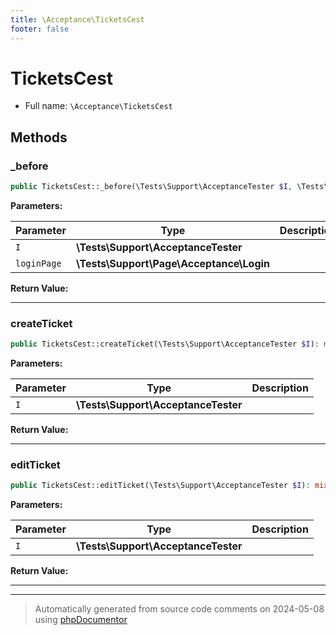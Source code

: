```yaml
---
title: \Acceptance\TicketsCest
footer: false
---
```


# TicketsCest





* Full name: `\Acceptance\TicketsCest`



## Methods

### _before



```php
public TicketsCest::_before(\Tests\Support\AcceptanceTester $I, \Tests\Support\Page\Acceptance\Login $loginPage): mixed
```








**Parameters:**

| Parameter | Type | Description |
|-----------|------|-------------|
| `I` | **\Tests\Support\AcceptanceTester** |  |
| `loginPage` | **\Tests\Support\Page\Acceptance\Login** |  |


**Return Value:**





---
### createTicket



```php
public TicketsCest::createTicket(\Tests\Support\AcceptanceTester $I): mixed
```








**Parameters:**

| Parameter | Type | Description |
|-----------|------|-------------|
| `I` | **\Tests\Support\AcceptanceTester** |  |


**Return Value:**





---
### editTicket



```php
public TicketsCest::editTicket(\Tests\Support\AcceptanceTester $I): mixed
```








**Parameters:**

| Parameter | Type | Description |
|-----------|------|-------------|
| `I` | **\Tests\Support\AcceptanceTester** |  |


**Return Value:**





---


---
> Automatically generated from source code comments on 2024-05-08 using [phpDocumentor](http://www.phpdoc.org/)
